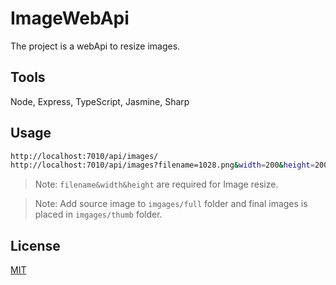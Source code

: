 # ImageWebApi

The project is a webApi to resize images.

## Tools

Node, Express, TypeScript, Jasmine, Sharp

## Usage

```sh
http://localhost:7010/api/images/
http://localhost:7010/api/images?filename=1028.png&width=200&height=200
```
> Note: `filename&width&height` are required for Image resize.

> Note: Add source image to `imgages/full` folder and final images is placed in `imgages/thumb` folder.

## License
[MIT](https://choosealicense.com/licenses/mit/)
